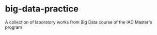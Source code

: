# big-data-practice
A collection of laboratory works from Big Data course of the IAD Master's program
